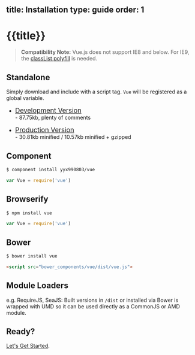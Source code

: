 title: Installation
type: guide
order: 1
---

# {{title}}

> **Compatibility Note:** Vue.js does not support IE8 and below. For IE9, the [classList polyfill](https://github.com/remy/polyfills/blob/master/classList.js) is needed.

## Standalone

Simply download and include with a script tag. `Vue` will be registered as a global variable.

- <a style="font-size:1.25em" href="https://raw.github.com/yyx990803/vue/v0.8.0/dist/vue.js" download>Development Version</a> <br> - 87.75kb, plenty of comments

- <a style="font-size:1.25em" href="https://raw.github.com/yyx990803/vue/v0.8.0/dist/vue.min.js" download>Production Version</a> <br> - 30.81kb minified / 10.57kb minified + gzipped

## Component

``` bash
$ component install yyx990803/vue
```
```js
var Vue = require('vue')
```

## Browserify

``` bash
$ npm install vue
```
```js
var Vue = require('vue')
```

## Bower

``` bash
$ bower install vue
```

``` html
<script src="bower_components/vue/dist/vue.js">
```

## Module Loaders

e.g. RequireJS, SeaJS: Built versions in `/dist` or installed via Bower is wrapped with UMD so it can be used directly as a CommonJS or AMD module.

## Ready?

[Let's Get Started](/guide/).